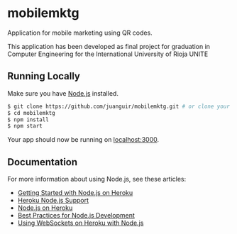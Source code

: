 # mobilemktg

Application for mobile marketing using QR codes. 

This application has been developed as final project for graduation in Computer Engineering for the International University of Rioja UNITE



## Running Locally

Make sure you have [Node.js](http://nodejs.org/) installed.

```sh
$ git clone https://github.com/juanguir/mobilemktg.git # or clone your own fork
$ cd mobilemktg
$ npm install
$ npm start
```

Your app should now be running on [localhost:3000](http://localhost:3000/).

## Documentation

For more information about using Node.js, see these articles:

- [Getting Started with Node.js on Heroku](https://devcenter.heroku.com/articles/getting-started-with-nodejs)
- [Heroku Node.js Support](https://devcenter.heroku.com/articles/nodejs-support)
- [Node.js on Heroku](https://devcenter.heroku.com/categories/nodejs)
- [Best Practices for Node.js Development](https://devcenter.heroku.com/articles/node-best-practices)
- [Using WebSockets on Heroku with Node.js](https://devcenter.heroku.com/articles/node-websockets)
